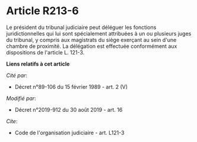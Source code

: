 # Article R213-6

Le président du tribunal judiciaire peut déléguer les fonctions juridictionnelles qui lui sont spécialement attribuées à un
ou plusieurs juges du tribunal, y compris aux magistrats du siège exerçant au sein d'une chambre de proximité. La délégation
est effectuée conformément aux dispositions de l'article L. 121-3.

**Liens relatifs à cet article**

_Cité par_:

  - Décret n°89-106 du 15 février 1989 - art. 2 (V)

_Modifié par_:

  - Décret n°2019-912 du 30 août 2019 - art. 16

_Cite_:

  - Code de l'organisation judiciaire - art. L121-3

